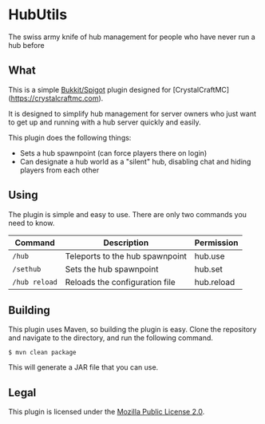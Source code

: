 # HubUtils

The swiss army knife of hub management for people who have never run a hub before


## What

This is a simple [Bukkit/Spigot](http://www.spigotmc.org/wiki/about-spigot/) plugin designed for [CrystalCraftMC]
(https://crystalcraftmc.com).
 
It is designed to simplify hub management for server owners who just want to get up and running with a hub server 
quickly and easily.

This plugin does the following things:

* Sets a hub spawnpoint (can force players there on login)
* Can designate a hub world as a "silent" hub, disabling chat and hiding players from each other


## Using

The plugin is simple and easy to use. There are only two commands you need to know.

| Command           | Description                     | Permission |
|-------------------|---------------------------------|------------|
| ```/hub```        | Teleports to the hub spawnpoint | hub.use    |
| ```/sethub```     | Sets the hub spawnpoint         | hub.set    |
| ```/hub reload``` | Reloads the configuration file  | hub.reload |


## Building

This plugin uses Maven, so building the plugin is easy. Clone the repository and navigate to the directory, and run 
the following command.

```
$ mvn clean package
```

This will generate a JAR file that you can use.


## Legal

This plugin is licensed under the [Mozilla Public License 2.0](https://mozilla.org/MPL/2.0/).